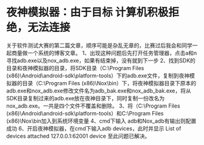 # 夜神模拟器：由于目标 计算机积极拒绝，无法连接

关于软件测试大赛的第二篇文章，顺序可能是杂乱无章的，比赛过后我会和同学一起商量做一个系统的博客文章。
1、出现这种问题后先打开任务管理器，点击a和n寻找adb.exe以及nox_adb.exe，如果有结束掉，没有就到下一步
2、找到SDK的目录和夜神模拟器的目录，将SDK目录（C:\Program Files (x86)\Android\android-sdk\platform-tools）下的adb.exe文件，复制到夜神模拟器的目录（C:\Program Files (x86)\Nox\bin）下，将夜神模拟器目录下原本的adb.exe和nox_adb.exe修改文件名为adb_bak.exe和nox_adb_bak.exe，将从SDK目录复制过来的adb.exe放在夜神目录下，同时复制一份改名为nox_adb.exe。一共是四个文件不覆盖和删除。
3、将（C:\Program Files (x86)\Android\android-sdk\platform-tools）和C:\Program Files (x86)\Nox\bin加入到系统环境变量
4、cmd下输入 adb和Nox_adb有输出则配置成功
6、开启夜神模拟器，在cmd下输入adb devices，此时并显示
List of devices attached
127.0.0.1:62001 device
至此问题已解决。
